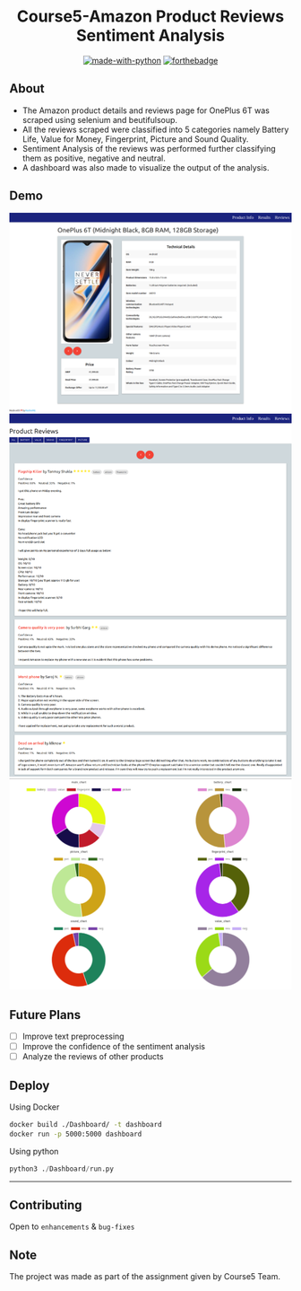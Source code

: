 <div align="center">

# Course5-Amazon Product Reviews Sentiment Analysis

[![made-with-python](https://forthebadge.com/images/badges/made-with-python.svg)](https://www.python.org/)
[![forthebadge](https://forthebadge.com/images/badges/made-with-javascript.svg)](https://forthebadge.com)

</div>

## About

* The Amazon product details and reviews page for OnePlus 6T was scraped using selenium and beutifulsoup. 
* All the reviews scraped were classified into 5 categories namely Battery Life, Value for Money, Fingerprint, Picture and Sound Quality.  
* Sentiment Analysis of the reviews was performed further classifying them as positive, negative and neutral.
* A dashboard was also made to visualize the output of the analysis.

## Demo

<div align="center">
  <img src="Dashboard/app/static/assets/index.png" width=600px>
</div>
<div align="center">
  <img src="Dashboard/app/static/assets/reviews.png" width=600px>
</div>
<div align="center">
  <img src="Dashboard/app/static/assets/results.png" width=600px>
</div>

## Future Plans

* [ ] Improve text preprocessing
* [ ] Improve the confidence of the sentiment analysis
* [ ] Analyze the reviews of other products

## Deploy

Using Docker

``` sh
docker build ./Dashboard/ -t dashboard
docker run -p 5000:5000 dashboard
```

Using python

``` python
python3 ./Dashboard/run.py
```

------------------------------------------

## Contributing

Open to `enhancements` & `bug-fixes` 

## Note

The project was made as part of the assignment given by Course5 Team.
